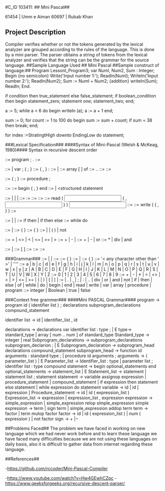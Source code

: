 #C_ID 103411: ## Mini Pascal## 

61454 | Umm e Aiman
60697 | Rubab Khan 

## Project Description ##
Compiler verifies whether or not the tokens generated by the lexical analyzer are grouped according to the  rules of the language. This is done by a mini parser. The parser obtains a string of tokens from the lexical analyzer and verifies that the string can be the grammar for the source language.
##Sample Language Used ##
Mini Pascal 
##Sample construct of language:##
Program Lessonl_Program3;
var
Numl, Num2, Sum : Integer; 
Begin {no semicolon}
      Write('Input number 1:');
      Readln(Numl);
      Writeln('Input number 2:');
      Readln(Num2); Sum := Numl + Num2; {addition}
      writeln(Sum); Readln; 
End. 


if condition
     then true_statement 
     else false_statement; 
if boolean_condition then 
begin 
      statement_zero;
      statement one;
      statement_two;
end; 


a := 5;
while a < 6 do 
begin
  writeln (a);
  a := a + 1 
  end; 
  
sum := 0;
for count := 1 to 100 do 
begin 
  sum := sum + count; 
  if sum = 38 then break;
end;

for index :=StratingtHigh downto EndingLow do
   statement;

###Lexical Specification###
####Syntax of Mini-Pascal (Welsh & McKeag, 1980)####
Syntax in recursive descent order

<program> ::= program <identifier> ; <block> .
<block> ::= <variable declaration part>
            <procedure declaration part>
            <statement part>
  
<variable declaration part> ::= <empty> |
            var <variable declaration> ;
            { <variable declaration> ; }
<variable declaration> ::= <identifier > { , <identifier> } : <type>
<type> ::= <simple type> | <array type>
<array type> ::= array [ <index range> ] of <simple type>
<index range> ::= <integer constant> .. <integer constant>
<simple type> ::= <type identifier>
<type identifier> ::= <identifier>

<procedure declaration part> ::= { <procedure declaration> ; }
<procedure declaration> ::= procedure <identifier> ; <block>

<statement part> ::= <compound statement>
<compound statement> ::= begin <statement>{ ; <statement> } end
<statement> ::= <simple statement> | <structured statement

<simple statement> ::= <assignment statement> | <procedure statement> |
<read statement> | <write statement>
<assignment statement> ::= <variable> := <expression>
<procedure statement> ::= <procedure identifier>
<procedure identifier> ::= <identifier>
<read statement> ::= read ( <input variable> { , <input variable> } )
<input variable> ::= <variable>
<write statement> ::= write ( <output value> { , <output value> } )
<output value> ::= <expression>

<structured statement>::= <compound statement> | <if statement>|<while statement>
<if statement>::= if <expression> then <statement> |
                  if <expression> then <statement> else <statement>
<while statement> ::= while <expression> do <statement>

<expression> ::= <simple expression> |
                 <simple expression> <relational operator> <simple expression>
<simple expression> ::= <sign> <term> { <adding operator> <term> }
<term> ::= <factor> { <multiplying operator> <factor> }
<factor> ::= <variable> | <constant> | ( <expression> ) | not <factor>


<relational operator> ::= = | <> | < | <= | >= | >
<sign> ::= + | - | <empty>
<adding operator> ::= + | - | or
<multiplying operator> ::= * | div | and


<variable> ::= <entire variable> | <indexed variable>
<indexed variable> ::= <array variable> [ <expression> ]
<array variable> ::= <entire variable>
<entire variable> ::= <variable identifier>
<variable identifier> ::= <identifier>


###Grammar###
<constant> ::= <integer constant> | <character constant> | <constant identifier>
<constant identifier> ::= <identifier>
<identifier> ::= <letter> { <letter or digit> }
<letter or digit> ::= <letter> | <digit>
<integer constant> ::= <digit> { <digit> }
<character constant> ::= '< any character other than ' >' | ''''
  <letter> ::= a | b | c | d | e | f | g | h | i | j | k | l | m | n | o | p | q | r | s | t | u | v | w | x | y | z | A | B | C | D | E | F | G | H | I | J | K | L | M | N | O | P
| Q | R | S | T | U | V | W | X | Y | Z
<digit> ::= 0 | 1 | 2 | 3 | 4 | 5 | 6 | 7 | 8 | 9
<special symbol> ::= + | - | * | = | <> | < | > | <= | >= |
( | ) | [ | ] | := | . | , | ; | : | .. | div | or |
and | not | if | then | else | of | while | do | begin | end | read | write | var | array | procedure | program
<predefined identifier> ::= integer | Boolean | true | false
 
 ###Context free grammer###
  ####Mini PASCAL Grammar#### 
  program → 
  program id ( identifier list ) ; 
  declarations
  subprogram_declarations 
  compound_statement
   
  identifier list →
  id 
  | identifier_list , id 
  
  declarations →
             declarations var identifier list : type ; 
             | E
   type→
        standard_type
        | array [ num .. num ] of standard_type 
 Standard_type → 
integer
| real 
Subprogram_declarations → 
         subprogram_declarations subprogram_declarion ;
          | E 
Subprogram_declaration → 
         subprogram_head declarations compound_statement
subprogram_head → 
          function id arguments : standard type ;
          | procedure id arguments ;
 arguments → 
           ( parameter_list )
           | E
 Parameter_list → 
           Identifier_list : type 
           | parameter list ; identifier list : type
           compound statement → 
           begin
           optional_statements
           end 
           optional_statements →
           statement_list
           | E
  Statement_list → 
           statement 
           | statement list ; statement
statement → 
           variable assignop expression
           | procedure_statement 
           | compound_statement
           | if expression then statement else statement
           | while expression do statement
 variable → 
           id 
           | id [ expression ]
Procedure_statement → 
          id
          | id ( expression_list ) 
Expression_list → 
          expression
          | expression_list , expression
expression →
          simple_expression 
         | simple_expression relop simple_expression
simple expression →
          term
          | sign term 
          | simple_expression addop term 
term → 
          factor 
          | term mulop factor 
factor →
          id 
          | id ( expression_list ) 
          | num 
          ( expression )
          | not factor 
sign → 
           + |−

	 

##Problems Faced##
The problem we have faced in working on new language which we had never work before and to learn these language we have faced many difficulties because we are not using these languages on daily basis, also it is difficult to gather data from internet regarding these language.

##References##

-https://github.com/rccoder/Mini-Pascal-Compiler

-https://www.youtube.com/watch?v=Hw4GEwhCZpc 
-https://www.geeksforgeeks.org/recursive-descent-parser/

